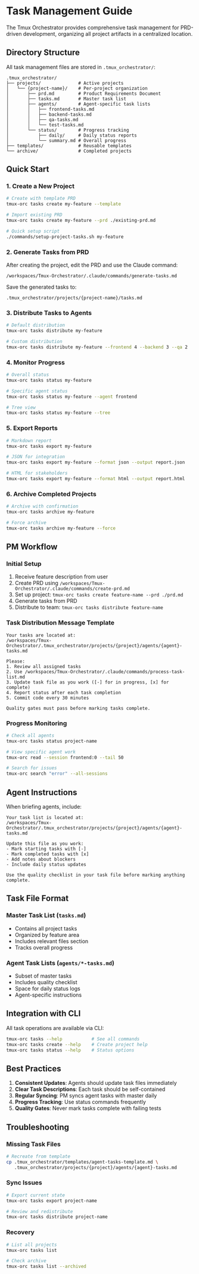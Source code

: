 # Task Management Guide

The Tmux Orchestrator provides comprehensive task management for PRD-driven development, organizing all project artifacts in a centralized location.

## Directory Structure

All task management files are stored in `.tmux_orchestrator/`:

```
.tmux_orchestrator/
├── projects/              # Active projects
│   └── {project-name}/    # Per-project organization
│       ├── prd.md         # Product Requirements Document
│       ├── tasks.md       # Master task list
│       ├── agents/        # Agent-specific task lists
│       │   ├── frontend-tasks.md
│       │   ├── backend-tasks.md
│       │   ├── qa-tasks.md
│       │   └── test-tasks.md
│       └── status/        # Progress tracking
│           ├── daily/     # Daily status reports
│           └── summary.md # Overall progress
├── templates/             # Reusable templates
└── archive/               # Completed projects
```

## Quick Start

### 1. Create a New Project

```bash
# Create with template PRD
tmux-orc tasks create my-feature --template

# Import existing PRD
tmux-orc tasks create my-feature --prd ./existing-prd.md

# Quick setup script
./commands/setup-project-tasks.sh my-feature
```

### 2. Generate Tasks from PRD

After creating the project, edit the PRD and use the Claude command:
```
/workspaces/Tmux-Orchestrator/.claude/commands/generate-tasks.md
```

Save the generated tasks to:
```
.tmux_orchestrator/projects/{project-name}/tasks.md
```

### 3. Distribute Tasks to Agents

```bash
# Default distribution
tmux-orc tasks distribute my-feature

# Custom distribution
tmux-orc tasks distribute my-feature --frontend 4 --backend 3 --qa 2
```

### 4. Monitor Progress

```bash
# Overall status
tmux-orc tasks status my-feature

# Specific agent status
tmux-orc tasks status my-feature --agent frontend

# Tree view
tmux-orc tasks status my-feature --tree
```

### 5. Export Reports

```bash
# Markdown report
tmux-orc tasks export my-feature

# JSON for integration
tmux-orc tasks export my-feature --format json --output report.json

# HTML for stakeholders
tmux-orc tasks export my-feature --format html --output report.html
```

### 6. Archive Completed Projects

```bash
# Archive with confirmation
tmux-orc tasks archive my-feature

# Force archive
tmux-orc tasks archive my-feature --force
```

## PM Workflow

### Initial Setup
1. Receive feature description from user
2. Create PRD using `/workspaces/Tmux-Orchestrator/.claude/commands/create-prd.md`
3. Set up project: `tmux-orc tasks create feature-name --prd ./prd.md`
4. Generate tasks from PRD
5. Distribute to team: `tmux-orc tasks distribute feature-name`

### Task Distribution Message Template
```
Your tasks are located at:
/workspaces/Tmux-Orchestrator/.tmux_orchestrator/projects/{project}/agents/{agent}-tasks.md

Please:
1. Review all assigned tasks
2. Use /workspaces/Tmux-Orchestrator/.claude/commands/process-task-list.md
3. Update task file as you work ([-] for in progress, [x] for complete)
4. Report status after each task completion
5. Commit code every 30 minutes

Quality gates must pass before marking tasks complete.
```

### Progress Monitoring
```bash
# Check all agents
tmux-orc tasks status project-name

# View specific agent work
tmux-orc read --session frontend:0 --tail 50

# Search for issues
tmux-orc search "error" --all-sessions
```

## Agent Instructions

When briefing agents, include:

```
Your task list is located at:
/workspaces/Tmux-Orchestrator/.tmux_orchestrator/projects/{project}/agents/{agent}-tasks.md

Update this file as you work:
- Mark starting tasks with [-]
- Mark completed tasks with [x]
- Add notes about blockers
- Include daily status updates

Use the quality checklist in your task file before marking anything complete.
```

## Task File Format

### Master Task List (`tasks.md`)
- Contains all project tasks
- Organized by feature area
- Includes relevant files section
- Tracks overall progress

### Agent Task Lists (`agents/*-tasks.md`)
- Subset of master tasks
- Includes quality checklist
- Space for daily status logs
- Agent-specific instructions

## Integration with CLI

All task operations are available via CLI:
```bash
tmux-orc tasks --help           # See all commands
tmux-orc tasks create --help    # Create project help
tmux-orc tasks status --help    # Status options
```

## Best Practices

1. **Consistent Updates**: Agents should update task files immediately
2. **Clear Task Descriptions**: Each task should be self-contained
3. **Regular Syncing**: PM syncs agent tasks with master daily
4. **Progress Tracking**: Use status commands frequently
5. **Quality Gates**: Never mark tasks complete with failing tests

## Troubleshooting

### Missing Task Files
```bash
# Recreate from template
cp .tmux_orchestrator/templates/agent-tasks-template.md \
   .tmux_orchestrator/projects/{project}/agents/{agent}-tasks.md
```

### Sync Issues
```bash
# Export current state
tmux-orc tasks export project-name

# Review and redistribute
tmux-orc tasks distribute project-name
```

### Recovery
```bash
# List all projects
tmux-orc tasks list

# Check archive
tmux-orc tasks list --archived
```